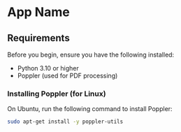 # App Name

## Requirements

Before you begin, ensure you have the following installed:

- Python 3.10 or higher
- Poppler (used for PDF processing)

### Installing Poppler (for Linux)

On Ubuntu, run the following command to install Poppler:

```bash
sudo apt-get install -y poppler-utils

